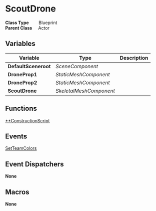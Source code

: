 # ScoutDrone


**Class Type**&nbsp; &nbsp; &nbsp; &nbsp; Blueprint  
**Parent Class** &nbsp; &nbsp; Actor  

## Variables
|Variable               |Type                   |Description    |
|-----------------------|-----------------------|---------------|
|**DefaultSceneroot**   |*SceneComponent*       ||
|**DroneProp1**         |*StaticMeshComponent*  ||
|**DroneProp2**         |*StaticMeshComponent*  ||
|**ScoutDrone**         |*SkeletalMeshComponent*||

## Functions
[**ConstructionScript](../../Methods/ClientMethods/ConstructionScript_ScoutDrone.md)  

## Events
[SetTeamColors](../../Events/SetTeamColors.md)  


## Event Dispatchers
**None**

## Macros
**None**